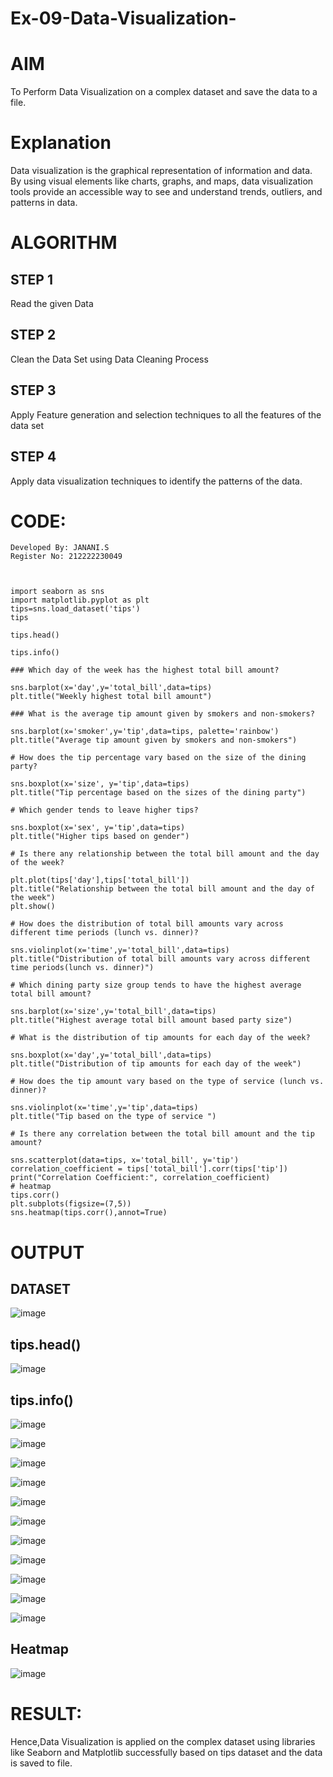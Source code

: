# Ex-09-Data-Visualization-

# AIM
To Perform Data Visualization on a complex dataset and save the data to a file.

# Explanation
Data visualization is the graphical representation of information and data. By using visual elements like charts, graphs, and maps, data visualization tools provide an accessible way to see and understand trends, outliers, and patterns in data.

# ALGORITHM
## STEP 1
Read the given Data
## STEP 2
Clean the Data Set using Data Cleaning Process
## STEP 3
Apply Feature generation and selection techniques to all the features of the data set
## STEP 4
Apply data visualization techniques to identify the patterns of the data.



# CODE:
```
Developed By: JANANI.S
Register No: 212222230049



import seaborn as sns
import matplotlib.pyplot as plt
tips=sns.load_dataset('tips')
tips

tips.head()

tips.info()

### Which day of the week has the highest total bill amount?

sns.barplot(x='day',y='total_bill',data=tips)
plt.title("Weekly highest total bill amount")

### What is the average tip amount given by smokers and non-smokers?

sns.barplot(x='smoker',y='tip',data=tips, palette='rainbow')
plt.title("Average tip amount given by smokers and non-smokers")

# How does the tip percentage vary based on the size of the dining party?

sns.boxplot(x='size', y='tip',data=tips)
plt.title("Tip percentage based on the sizes of the dining party")

# Which gender tends to leave higher tips?

sns.boxplot(x='sex', y='tip',data=tips)
plt.title("Higher tips based on gender")

# Is there any relationship between the total bill amount and the day of the week?

plt.plot(tips['day'],tips['total_bill'])
plt.title("Relationship between the total bill amount and the day of the week")
plt.show()

# How does the distribution of total bill amounts vary across different time periods (lunch vs. dinner)?

sns.violinplot(x='time',y='total_bill',data=tips)
plt.title("Distribution of total bill amounts vary across different time periods(lunch vs. dinner)")

# Which dining party size group tends to have the highest average total bill amount?

sns.barplot(x='size',y='total_bill',data=tips)
plt.title("Highest average total bill amount based party size")

# What is the distribution of tip amounts for each day of the week?

sns.boxplot(x='day',y='total_bill',data=tips)
plt.title("Distribution of tip amounts for each day of the week")

# How does the tip amount vary based on the type of service (lunch vs. dinner)?

sns.violinplot(x='time',y='tip',data=tips)
plt.title("Tip based on the type of service ")

# Is there any correlation between the total bill amount and the tip amount?

sns.scatterplot(data=tips, x='total_bill', y='tip')
correlation_coefficient = tips['total_bill'].corr(tips['tip'])
print("Correlation Coefficient:", correlation_coefficient)
# heatmap
tips.corr()
plt.subplots(figsize=(7,5))
sns.heatmap(tips.corr(),annot=True)

````
# OUTPUT
## DATASET
![image](https://github.com/SASIDEVIvenaram/Ex-08-Data-Visualization_1/assets/118707332/9aa3cb4d-174d-450e-b122-a096473dbe5a)

## tips.head()
![image](https://github.com/SASIDEVIvenaram/Ex-08-Data-Visualization_1/assets/118707332/57bf4842-7c04-412a-8e47-24a71530e9e6)

## tips.info()
![image](https://github.com/SASIDEVIvenaram/Ex-08-Data-Visualization_1/assets/118707332/2f0bf7e4-e88f-45b4-86ea-fec8884ddc7c)

![image](https://github.com/SASIDEVIvenaram/Ex-08-Data-Visualization_1/assets/118707332/4e1695ab-6893-4106-8a3f-278dabfecc4e)


![image](https://github.com/SASIDEVIvenaram/Ex-08-Data-Visualization_1/assets/118707332/1cbb8578-21ee-4e8b-a3ae-9492400e353c)

![image](https://github.com/SASIDEVIvenaram/Ex-08-Data-Visualization_1/assets/118707332/b0c05d94-bf08-40c9-8fbd-85670eff33d8)


![image](https://github.com/SASIDEVIvenaram/Ex-08-Data-Visualization_1/assets/118707332/dada071f-6fe1-476d-8e0d-856981a43701)

![image](https://github.com/SASIDEVIvenaram/Ex-08-Data-Visualization_1/assets/118707332/11a3ff7d-22f5-43a5-9ba6-9e7aa5a733c9)

![image](https://github.com/SASIDEVIvenaram/Ex-08-Data-Visualization_1/assets/118707332/96edbab2-cbe7-42b1-9094-c57ae0c28975)

![image](https://github.com/SASIDEVIvenaram/Ex-08-Data-Visualization_1/assets/118707332/f01e6b7a-da3f-4252-a777-1873bb540951)

![image](https://github.com/SASIDEVIvenaram/Ex-08-Data-Visualization_1/assets/118707332/36c15255-3e32-409d-a8b2-54c73a3bcf94)

![image](https://github.com/SASIDEVIvenaram/Ex-08-Data-Visualization_1/assets/118707332/de7813c7-3eb7-4e7e-89b9-627b9931ad41)

![image](https://github.com/SASIDEVIvenaram/Ex-08-Data-Visualization_1/assets/118707332/c3b2b883-4f9e-4d78-aaa7-484156737652)

## Heatmap
![image](https://github.com/SASIDEVIvenaram/Ex-08-Data-Visualization_1/assets/118707332/91696849-f049-4739-967a-52c6c272ae8d)

# RESULT:
Hence,Data Visualization is applied on the complex dataset using libraries like Seaborn and Matplotlib successfully based on tips dataset and the data is saved to file.
